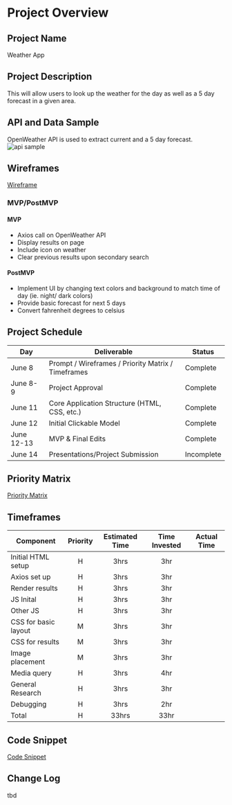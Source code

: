 # Project Overview

## Project Name

Weather App

## Project Description

This will allow users to look up the weather for the day as well as a 5 day forecast in a given area.

## API and Data Sample

OpenWeather API is used to extract current and a 5 day forecast.  
![api sample](/img/Screen)

## Wireframes

[Wireframe](https://ashleym923763.invisionapp.com/freehand/Weather-App-Wireframe-N3Uq5ka09)

### MVP/PostMVP

#### MVP

- Axios call on OpenWeather API
- Display results on page
- Include icon on weather
- Clear previous results upon secondary search

#### PostMVP

- Implement UI by changing text colors and background to match time of day (ie. night/ dark colors)
- Provide basic forecast for next 5 days
- Convert fahrenheit degrees to celsius

## Project Schedule

| Day        | Deliverable                                        | Status     |
| ---------- | -------------------------------------------------- | ---------- |
| June 8     | Prompt / Wireframes / Priority Matrix / Timeframes | Complete   |
| June 8-9   | Project Approval                                   | Complete   |
| June 11    | Core Application Structure (HTML, CSS, etc.)       | Complete   |
| June 12    | Initial Clickable Model                            | Complete   |
| June 12-13 | MVP & Final Edits                                  | Complete   |
| June 14    | Presentations/Project Submission                   | Incomplete |

## Priority Matrix

[Priority Matrix](/img/MatrixChart.png)

## Timeframes

| Component            | Priority | Estimated Time | Time Invested | Actual Time |
| -------------------- | :------: | :------------: | :-----------: | :---------: |
| Initial HTML setup   |    H     |      3hrs      |      3hr      |             |
| Axios set up         |    H     |      3hrs      |      3hr      |             |
| Render results       |    H     |      3hrs      |      3hr      |             |
| JS Inital            |    H     |      3hrs      |      3hr      |             |
| Other JS             |    H     |      3hrs      |      3hr      |             |
| CSS for basic layout |    M     |      3hrs      |      3hr      |             |
| CSS for results      |    M     |      3hrs      |      3hr      |             |
| Image placement      |    M     |      3hrs      |      3hr      |             |
| Media query          |    H     |      3hrs      |      4hr      |             |
| General Research     |    H     |      3hrs      |      3hr      |             |
| Debugging            |    H     |      3hrs      |      2hr      |             |
| Total                |    H     |     33hrs      |     33hr      |             |

## Code Snippet

[Code Snippet](img/CodeSnippet.png)

## Change Log

tbd
